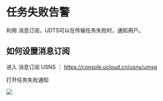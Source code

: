 # 任务失败告警

利用 消息订阅，UDTS可以在传输任务失败时，通知用户。

## 如何设置消息订阅

进入 消息订阅 USNS ： https://console.ucloud.cn/usns/umsg

打开任务失败通知

![](http://udts-doc.cn-bj.ufileos.com/notice003.png)
